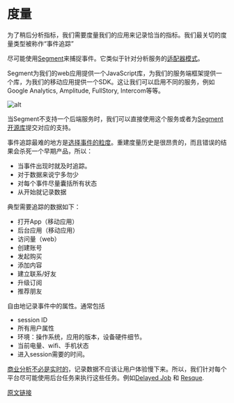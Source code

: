 # 度量

为了稍后分析指标，我们需要度量我们的应用来记录恰当的指标。我们最关切的度量类型被称作“事件追踪”

尽可能使用[Segment](https://segment.com/)来捕捉事件。它类似于针对分析服务的[适配器模式](http://sourcemaking.com/design_patterns/adapter)。

Segment为我们的web应用提供一个JavaScript库，为我们的服务端框架提供一个库，为我们的移动应用提供一个SDK。这让我们可以启用不同的服务，例如Google Analytics, Amplitude, FullStory, Intercom等等。

![alt](http://beantalk.net/static/upload/201611/2ctuEDKgHPl71dDFKI5-YAxH.jpg)


当Segment不支持一个后端服务时，我们可以直接使用这个服务或者为[Segment 开源库](https://segment.com/libraries/analytics.js)提交对应的支持。

事件追踪最难的地方是[选择事件的粒度](http://qr.ae/GBPdx)。重建度量历史是很昂贵的，而且错误的结果会杀死一个早期产品，所以：

- 当事件出现时就及时追踪。
- 对于数据来说宁多勿少
- 对每个事件尽量囊括所有状态
- 从开始就记录数据

典型需要追踪的数据如下：

- 打开App（移动应用）
- 后台应用（移动应用）
- 访问量（web）
- 创建账号
- 发起购买
- 添加内容
- 建立联系/好友
- 升级订阅
- 推荐朋友

自由地记录事件中的属性。通常包括

- session ID
- 所有用户属性
- 环境：操作系统，应用的版本，设备硬件细节。
- 当前电量、wifi、手机状态
- 进入session需要的时间。

[商业分析不必是实时的](http://mcfunley.com/whom-the-gods-would-destroy-they-first-give-real-time-analytics)，记录数据不应该让用户体验慢下来。所以，我们针对每个平台尽可能使用后台任务来执行这些任务。例如[Delayed Job](https://github.com/collectiveidea/delayed_job) 和 [Resque](https://github.com/resque/resque).

[原文链接](https://thoughtbot.com/playbook/measuring/instrumentation)
